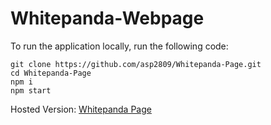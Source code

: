 # Whitepanda-Webpage

To run the application locally, run the following code:

```
git clone https://github.com/asp2809/Whitepanda-Page.git
cd Whitepanda-Page
npm i
npm start
```

Hosted Version: [Whitepanda Page](https://asp2809.github.io/Whitepanda-Page/)
